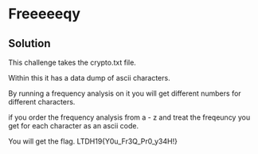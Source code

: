 # Freeeeeqy

## Solution
This challenge takes the crypto.txt file.

Within this it has a data dump of ascii characters.

By running a frequency analysis on it you will get different numbers for different characters.

if you order the frequency analysis from a - z and treat the freqeuncy you get for each character as an ascii code.

You will get the flag.
LTDH19{Y0u_Fr3Q_Pr0_y34H!}
